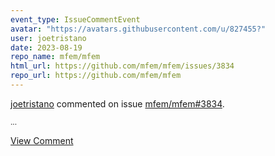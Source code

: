 ```yaml
---
event_type: IssueCommentEvent
avatar: "https://avatars.githubusercontent.com/u/827455?"
user: joetristano
date: 2023-08-19
repo_name: mfem/mfem
html_url: https://github.com/mfem/mfem/issues/3834
repo_url: https://github.com/mfem/mfem
---
```


<a href='https://github.com/joetristano' target='_blank'>joetristano</a> commented on issue <a href='https://github.com/mfem/mfem/issues/3834' target='_blank'>mfem/mfem#3834</a>.

<small>...</small>

<a href='https://github.com/mfem/mfem/issues/3834' target='_blank'>View Comment</a>